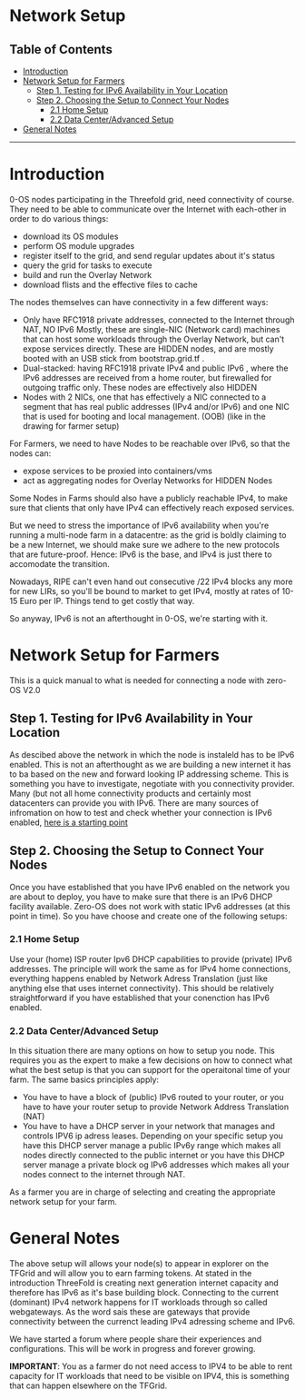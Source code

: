<h1>Network Setup</h1>

<h2>Table of Contents</h2>

- [Introduction](#introduction)
- [Network Setup for Farmers](#network-setup-for-farmers)
  - [Step 1. Testing for IPv6 Availability in Your Location](#step-1-testing-for-ipv6-availability-in-your-location)
  - [Step 2. Choosing the Setup to Connect Your Nodes](#step-2-choosing-the-setup-to-connect-your-nodes)
    - [2.1 Home Setup](#21-home-setup)
    - [2.2 Data Center/Advanced Setup](#22-data-centeradvanced-setup)
- [General Notes](#general-notes)

***

# Introduction

0-OS nodes participating in the Threefold grid, need connectivity of course. They need to be able to communicate over 
the Internet with each-other in order to do various things:

- download its OS modules
- perform OS module upgrades
- register itself to the grid, and send regular updates about it's status
- query the grid for tasks to execute
- build and run the Overlay Network
- download flists and the effective files to cache

The nodes themselves can have connectivity in a few different ways:

- Only have RFC1918 private addresses, connected to the Internet through NAT, NO IPv6
  Mostly, these are single-NIC (Network card) machines that can host some workloads through the Overlay Network, but 
  can't expose services directly. These are HIDDEN nodes, and are mostly booted with an USB stick from 
  bootstrap.grid.tf .
- Dual-stacked: having RFC1918 private IPv4 and public IPv6 , where the IPv6 addresses are received from a home router, 
but firewalled for outgoing traffic only. These nodes are effectively also HIDDEN
- Nodes with 2 NICs, one that has effectively a NIC connected to a segment that has real public 
addresses (IPv4 and/or IPv6) and one NIC that is used for booting and local 
management. (OOB) (like in the drawing for farmer setup)

For Farmers, we need to have Nodes to be reachable over IPv6, so that the nodes can:

- expose services to be proxied into containers/vms
- act as aggregating nodes for Overlay Networks for HIDDEN Nodes

Some Nodes in Farms should also have a publicly reachable IPv4, to make sure that clients that only have IPv4 can 
effectively reach exposed services.

But we need to stress the importance of IPv6 availability when you're running a multi-node farm in a datacentre: as the 
grid is boldly claiming to be a new Internet, we should make sure we adhere to the new protocols that are future-proof. 
Hence: IPv6 is the base, and IPv4 is just there to accomodate the transition.

Nowadays, RIPE can't even hand out consecutive /22 IPv4 blocks any more for new LIRs, so you'll be bound to market to 
get IPv4, mostly at rates of 10-15 Euro per IP. Things tend to get costly that way.

So anyway, IPv6 is not an afterthought in 0-OS, we're starting with it.

# Network Setup for Farmers

This is a quick manual to what is needed for connecting a node with zero-OS V2.0

## Step 1. Testing for IPv6 Availability in Your Location 
As descibed above the network in which the node is instaleld has to be IPv6 enabled.  This is not an afterthought as we are building a new internet it has to ba based on the new and forward looking IP addressing scheme.  This is something you have to investigate, negotiate with you connectivity provider.  Many (but not all home connectivity products and certainly most datacenters can provide you with IPv6.  There are many sources of infromation on how to test and check whether your connection is IPv6 enabled, [here is a starting point](http://www.ipv6enabled.org/ipv6_enabled/ipv6_enable.php)

## Step 2. Choosing the Setup to Connect Your Nodes

Once you have established that you have IPv6 enabled on the network you are about to deploy, you have to make sure that there is an IPv6 DHCP facility available.  Zero-OS does not work with static IPv6 addresses (at this point in time).  So you have choose and create one of the following setups:

### 2.1 Home Setup

Use your (home) ISP router Ipv6 DHCP capabilities to provide (private) IPv6 addresses.  The principle will work the same as for IPv4 home connections, everything happens enabled by Network Adress Translation (just like anything else that uses internet connectivity).  This should be relatively straightforward if you have established that your conenction has IPv6 enabled.

### 2.2 Data Center/Advanced Setup

In this situation there are many options on how to setup you node.  This requires you as the expert to make a few decisions on how to connect what what the best setup is that you can support for the operaitonal time of your farm.  The same basics principles apply:
  - You have to have a block of (public) IPv6 routed to your router, or you have to have your router setup to provide Network Address Translation (NAT)
  - You have to have a DHCP server in your network that manages and controls IPV6 ip adress leases.  Depending on your specific setup you have this DHCP server manage a public IPv6y range which makes all nodes directly connected to the public internet or you have this DHCP server manage a private block og IPv6 addresses which makes all your nodes connect to the internet through NAT.  

As a farmer you are in charge of selecting and creating the appropriate network setup for your farm.  

# General Notes

The above setup will allows your node(s) to appear in explorer on the TFGrid and will allow you to earn farming tokens.  At stated in the introduction ThreeFold is creating next generation internet capacity and therefore has IPv6 as it's base building block.  Connecting to the current (dominant) IPv4 network happens for IT workloads through so called webgateways.  As the word sais these are gateways that provide connectivity between the currenct leading IPv4 adressing scheme and IPv6. 

We have started a forum where people share their experiences and configurations.  This will be work in progress and forever growing.

**IMPORTANT**:  You as a farmer do  not need access to IPV4 to be able to rent capacity for IT workloads that need to be visible on IPV4, this is something that can happen elsewhere on the TFGrid.
 